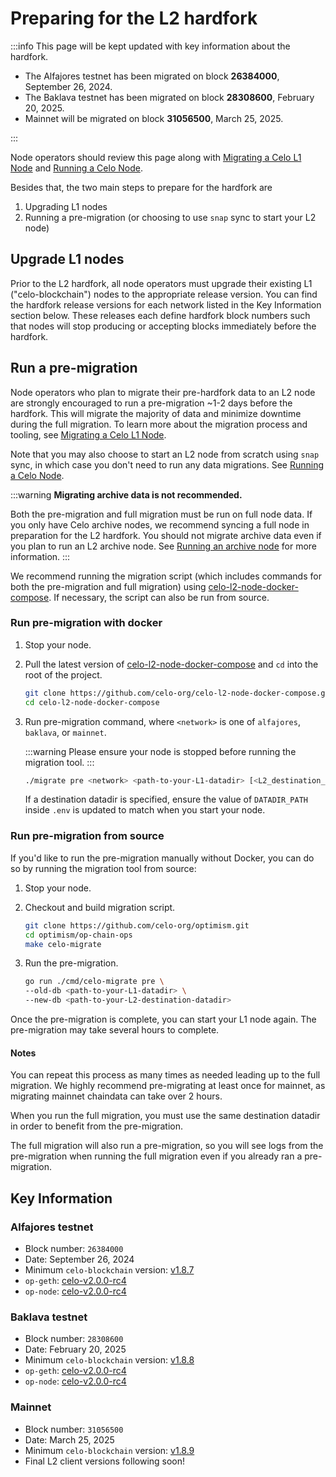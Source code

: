 # Preparing for the L2 hardfork

:::info
This page will be kept updated with key information about the hardfork.

* The Alfajores testnet has been migrated on block **26384000**, September 26, 2024.
* The Baklava testnet has been migrated on block **28308600**, February 20, 2025.
* Mainnet will be migrated on block **31056500**, March 25, 2025.

:::

Node operators should review this page along with [Migrating a Celo L1 Node](../operators/migrate-node.md) and [Running a Celo Node](run-node.md).

Besides that, the two main steps to prepare for the hardfork are

1. Upgrading L1 nodes
2. Running a pre-migration (or choosing to use `snap` sync to start your L2 node)

## Upgrade L1 nodes

Prior to the L2 hardfork, all node operators must upgrade their existing L1 ("celo-blockchain") nodes to the appropriate release version. You can find the hardfork release versions for each network listed in the Key Information section below.
These releases each define hardfork block numbers such that nodes will stop producing or accepting blocks immediately before the hardfork.

## Run a pre-migration

Node operators who plan to migrate their pre-hardfork data to an L2 node are strongly encouraged to run a pre-migration ~1-2 days before the hardfork. This will migrate the majority of data and minimize downtime during the full migration. To learn more about the migration process and tooling, see [Migrating a Celo L1 Node](../operators/migrate-node.md).

Note that you may also choose to start an L2 node from scratch using `snap` sync, in which case you don't need to run any data migrations. See [Running a Celo Node](run-node.md).

:::warning
__Migrating archive data is not recommended.__

Both the pre-migration and full migration must be run on full node data. If you only have Celo archive nodes, we recommend syncing a full node in preparation for the L2 hardfork. You should not migrate archive data even if you plan to run an L2 archive node. See [Running an archive node](../operators/run-node.md#running-an-archive-node) for more information.
:::

We recommend running the migration script (which includes commands for both the pre-migration and full migration) using [celo-l2-node-docker-compose](https://github.com/celo-org/celo-l2-node-docker-compose). If necessary, the script can also be run from source.

### Run pre-migration with docker

1. Stop your node.
2. Pull the latest version of [celo-l2-node-docker-compose](https://github.com/celo-org/celo-l2-node-docker-compose) and `cd` into the root of the project.

    ```bash
    git clone https://github.com/celo-org/celo-l2-node-docker-compose.git
    cd celo-l2-node-docker-compose
    ```

3. Run pre-migration command, where `<network>` is one of `alfajores`, `baklava`, or `mainnet`.

    :::warning
    Please ensure your node is stopped before running the migration tool.
    :::

    ```bash
    ./migrate pre <network> <path-to-your-L1-datadir> [<L2_destination_datadir>]
    ```

    If a destination datadir is specified, ensure the value of `DATADIR_PATH` inside `.env` is updated to match when you start your node.

### Run pre-migration from source

If you'd like to run the pre-migration manually without Docker, you can do so by running the migration tool from source:

1. Stop your node.

2. Checkout and build migration script.

    ```bash
    git clone https://github.com/celo-org/optimism.git
    cd optimism/op-chain-ops
    make celo-migrate
    ```

3. Run the pre-migration.

    ```bash
    go run ./cmd/celo-migrate pre \
    --old-db <path-to-your-L1-datadir> \
    --new-db <path-to-your-L2-destination-datadir>
    ```

Once the pre-migration is complete, you can start your L1 node again. The pre-migration may take several hours to complete.

#### Notes

You can repeat this process as many times as needed leading up to the full migration. We highly recommend pre-migrating at least once for mainnet, as migrating mainnet chaindata can take over 2 hours.

When you run the full migration, you must use the same destination datadir in order to benefit from the pre-migration.

The full migration will also run a pre-migration, so you will see logs from the pre-migration when running the full migration even if you already ran a pre-migration.

## Key Information

### Alfajores testnet

* Block number: `26384000`
* Date: September 26, 2024
* Minimum `celo-blockchain` version: [v1.8.7](https://github.com/celo-org/celo-blockchain/releases/tag/v1.8.7)
* `op-geth`: [celo-v2.0.0-rc4](https://github.com/celo-org/op-geth/releases/tag/celo-v2.0.0-rc4)
* `op-node`: [celo-v2.0.0-rc4](https://github.com/celo-org/optimism/releases/tag/celo-v2.0.0-rc4)

### Baklava testnet

* Block number: `28308600`
* Date: February 20, 2025
* Minimum `celo-blockchain` version: [v1.8.8](https://github.com/celo-org/celo-blockchain/releases/tag/v1.8.8)
* `op-geth`: [celo-v2.0.0-rc4](https://github.com/celo-org/op-geth/releases/tag/celo-v2.0.0-rc4)
* `op-node`: [celo-v2.0.0-rc4](https://github.com/celo-org/optimism/releases/tag/celo-v2.0.0-rc4)

### Mainnet

* Block number: `31056500`
* Date: March 25, 2025
* Minimum `celo-blockchain` version: [v1.8.9](https://github.com/celo-org/celo-blockchain/releases/tag/v1.8.9)
* Final L2 client versions following soon!
